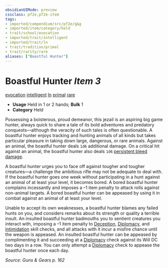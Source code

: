 ```yaml
---
obsidianUIMode: preview
cssclass: pf2e,pf2e-item
tags:
- imported/compendium/src/pf2e/g&g
- imported/item/category/held
- trait/school/evocation
- imported/trait/intelligent
- imported/trait/ln
- trait/tradition/primal
- trait/rarity/rare
aliases: ["Boastful Hunter"]
---
```

# Boastful Hunter *Item 3*  
[evocation](evocation.md)  [intelligent](intelligent-gmg.md)  [ln](lawful-neutral-b1.md)  [primal](primal.md)  [rare](rare.md)  

- **Usage** Held in 1 or 2 hands; **Bulk** 1
- **Category** Held

Possessing a boisterous, proud demeanor, this jezail is an aspiring big game hunter, always quick to share a tale of its bold adventures and predatory conquests—although the veracity of such tales is often questionable. A boastful hunter enjoys tracking and hunting animals of all kinds but takes particular pleasure in taking down large, dangerous, or rare animals. Against an animal, the boastful hunter deals `1d6` additional damage. On a critical hit against an animal, the boastful hunter also deals `1d6` [persistent bleed damage](conditions.md#Persistent%20Damage).

A boastful hunter urges you to face off against tougher and tougher creatures—a challenge the ambitious rifle may not be adequate to deal with. If the boastful hunter goes one week without participating in a hunt against an animal of at least your level, it becomes bored. A bored boastful hunter complains incessantly and imposes a –1 item penalty to attack rolls against non-animal targets. A bored boastful hunter can be appeased by using it in combat against an animal of at least your level.

Unable to accept its own weaknesses, a boastful hunter blames any failed hunts on you, and considers remarks about its strength or quality a terrible insult. An insulted boastful hunter badmouths you to sentient creatures you interact with, imposing a –1 item penalty to [Deception](../../skills.md#Deception), [Diplomacy](../../skills.md#Diplomacy), and [Intimidation](../../skills.md#Intimidation) skill checks, and all attacks with it incur a misfire chance until the weapon is appeased. An insulted boastful hunter can be appeased by complimenting it and succeeding at a [Diplomacy](../../skills.md#Diplomacy) check against its Will DC two days in a row. You can only attempt a [Diplomacy](../../skills.md#Diplomacy) check to appease the boastful hunter once each day.

*Source: Guns & Gears p. 162*